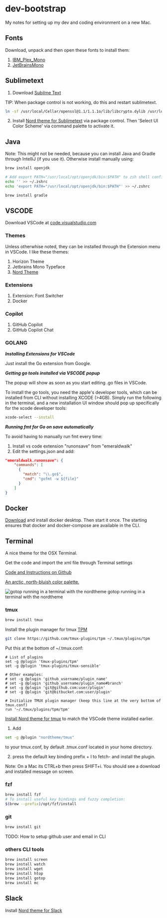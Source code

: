 # dev-bootstrap

My notes for setting up my dev and coding environment on a new Mac.

## Fonts

Download, unpack and then open these fonts to install them:

1. [IBM_Plex_Mono](https://fonts.google.com/specimen/IBM+Plex+Mono)
2. [JetBrainsMono](https://www.jetbrains.com/lp/mono/)

## Sublimetext

1. Download [Subilme Text](https://www.sublimetext.com)

TIP: When package control is not working, do this and restart sublimetext.
```bash
ln -sf /usr/local/Cellar/openssl@1.1/1.1.1o/lib/libcrypto.dylib /usr/local/lib/
```

2.  Install [Nord theme for Sublimetext](https://www.nordtheme.com/ports/sublime-text) via package control. Then 'Select UI Color Scheme' via command palette to activate it.

## Java

Note: This might not be needed, because you can install Java and Gradle through IntelliJ (if you use it). Otherwise install manually using:

```bash
brew install openjdk

# Add export PATH="/usr/local/opt/openjdk/bin:$PATH" to zsh shell config
echo '' >> ~/.zshrc
echo 'export PATH="/usr/local/opt/openjdk/bin:$PATH"' >> ~/.zshrc

brew install gradle
```

## VSCODE

Download VSCode at [code.visualstudio.com](https://code.visualstudio.com)

### Themes

Unless otherwhise noted, they can be installed through the Extension menu in VSCode. I like these themes:

1. Horizon Theme  
2. Jetbrains Mono Typeface
3. [Nord Theme](https://marketplace.visualstudio.com/items?itemName=arcticicestudio.nord-visual-studio-code)

### Extensions

1. Extension: Font Switcher 
2. Docker

### Copilot

1. GitHub Copilot
2. GitHub Copilot Chat

### GOLANG

***Installing Extensions for VSCode***

Just install the Go extension from Google.

***Getting go tools installed via VSCODE popup***

The popup will show as soon as you start editing .go files in VSCode.

To install the go tools, you need the apple's developer tools, which can be installed from CLI without installing XCODE (>4GB). Simply run the following in the terminal, and a new installation UI window should pop up specifically for the xcode developer tools:

```bash
xcode-select --install
```

***Running fmt for Go on save automatically***

To avoid having to manually run fmt every time:

1. Install vs code extension "runonsave" from "emeraldwalk"
2. Edit the settings.json and add:

```json
"emeraldwalk.runonsave": {
    "commands": [
      {
        "match": "\\.go$",
        "cmd": "gofmt -w ${file}"
      }
    ]
}
```
## Docker

[Download](https://www.docker.com/products/docker-desktop/) and install docker desktop. 
Then start it once. The starting ensures that docker and docker-compose are available in the CLI.

## Terminal

A nice theme for the OSX Terminal.

Get the code and import the xml file through Terminal settings

[Code and Instructions on Github](https://github.com/nordtheme/terminal-app)

[An arctic, north-bluish color palette.](https://www.nordtheme.com)

![gotop running in a terminal with the nordtheme](gotop.png)
gotop running in a terminal with the nordtheme


### tmux

```bash
brew install tmux
```

Install the plugin manager for tmux [TPM](https://github.com/tmux-plugins/tpm)
```bash
git clone https://github.com/tmux-plugins/tpm ~/.tmux/plugins/tpm
```

Put this at the bottom of ~/.tmux.conf:

```text
# List of plugins
set -g @plugin 'tmux-plugins/tpm'
set -g @plugin 'tmux-plugins/tmux-sensible'

# Other examples:
# set -g @plugin 'github_username/plugin_name'
# set -g @plugin 'github_username/plugin_name#branch'
# set -g @plugin 'git@github.com:user/plugin'
# set -g @plugin 'git@bitbucket.com:user/plugin'

# Initialize TMUX plugin manager (keep this line at the very bottom of tmux.conf)
run '~/.tmux/plugins/tpm/tpm'
```

[Install Nord theme for tmux](https://github.com/nordtheme/tmux) to match the VSCode theme installed earlier.

1. Add
```bash
set -g @plugin "nordtheme/tmux"
```
to your tmux.conf, by default .tmux.conf located in your home directory.

2. press the default key binding prefix + I to fetch- and install the plugin.

Note: On a Mac its CTRL+b then press SHIFT+i. You should see a download and installed message on screen.


### fzf
```bash
brew install fzf
# To install useful key bindings and fuzzy completion:
$(brew --prefix)/opt/fzf/install
```

### git

```bash
brew install git
```

TODO: How to setup github user and email in CLI

### others CLI tools

```bash
brew install screen
brew install watch
brew install wget
brew install htop
brew install gotop
brew install mc
```

## Slack

Install [Nord theme for Slack](https://www.nordtheme.com/ports/slack)
